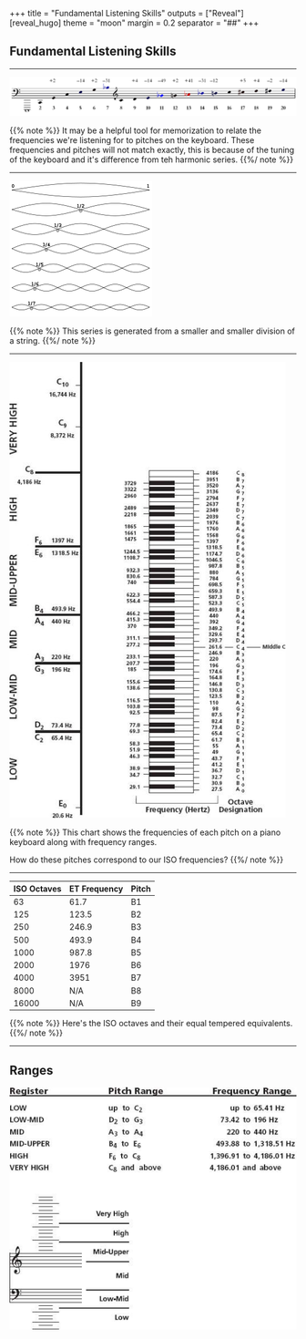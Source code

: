 +++
title = "Fundamental Listening Skills"
outputs = ["Reveal"]
[reveal_hugo]
theme = "moon"
margin = 0.2
separator = "##"
+++

## Fundamental Listening Skills

---

![](Harmonic_Series.png)

{{% note %}}
It may be a helpful tool for memorization to relate the frequencies we're listening for to pitches on the keyboard. These frequencies and pitches will not match exactly, this is because of the tuning of the keyboard and it's difference from teh harmonic series.
{{%/ note %}}

---

![](250px-Harmonic_partials_on_strings.svg.png)

{{% note %}}
This series is generated from a smaller and smaller division of a string.
{{%/ note %}}

---

![](fig5_2.jpg)

{{% note %}}
This chart shows the frequencies of each pitch on a piano keyboard along with frequency ranges.

How do these pitches correspond to our ISO frequencies?
{{%/ note %}}

---

| ISO Octaves | ET Frequency | Pitch |
| ----------- | ------------ | ----- |
| 63          | 61.7         | B1    |
| 125         | 123.5        | B2    |
| 250         | 246.9        | B3    |
| 500         | 493.9        | B4    |
| 1000        | 987.8        | B5    |
| 2000        | 1976         | B6    |
| 4000        | 3951         | B7    |
| 8000        | N/A          | B8    |
| 16000       | N/A          | B9    |

{{% note %}}
Here's the ISO octaves and their equal tempered equivalents.
{{%/ note %}}

---

## Ranges

![](fig5_3.jpg)
